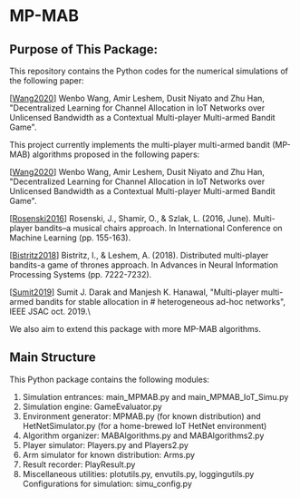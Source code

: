 # MP-MAB
## Purpose of This Package:
This repository contains the Python codes for the numerical simulations of the following paper:

[[Wang2020](https://arxiv.org/submit/3107880)] Wenbo Wang, Amir Leshem, Dusit Niyato and Zhu Han, "Decentralized Learning for Channel Allocation in IoT Networks over Unlicensed Bandwidth as a Contextual Multi-player Multi-armed Bandit Game".

This project currently implements the multi-player multi-armed bandit (MP-MAB) algorithms proposed in the following papers:

[[Wang2020](https://arxiv.org/submit/3107880)] Wenbo Wang, Amir Leshem, Dusit Niyato and Zhu Han, "Decentralized Learning for Channel Allocation in IoT Networks over Unlicensed Bandwidth as a Contextual Multi-player Multi-armed Bandit Game".

[[Rosenski2016](http://proceedings.mlr.press/v48/rosenski16.pdf)] Rosenski, J., Shamir, O., & Szlak, L. (2016, June). Multi-player bandits–a musical chairs approach. In International Conference on Machine Learning (pp. 155-163).

[[Bistritz2018](https://papers.nips.cc/paper/7952-distributed-multi-player-bandits-a-game-of-thrones-approach)] Bistritz, I., & Leshem, A. (2018). Distributed multi-player bandits-a game of thrones approach. In Advances in Neural Information Processing Systems (pp. 7222-7232).

[[Sumit2019](https://ieeexplore.ieee.org/document/8792108)] Sumit J. Darak and Manjesh K. Hanawal, "Multi-player multi-armed bandits for stable allocation in # heterogeneous ad-hoc networks", IEEE JSAC oct. 2019.\

We also aim to extend this package with more MP-MAB algorithms. 

## Main Structure
This Python package contains the following modules:

1. Simulation entrances: main_MPMAB.py and main_MPMAB_IoT_Simu.py
2. Simulation engine: GameEvaluator.py
3. Environment generator: MPMAB.py (for known distribution) and HetNetSimulator.py (for a home-brewed IoT HetNet environment)
4. Algorithm organizer: MABAlgorithms.py and MABAlgorithms2.py
5. Player simulator: Players.py and Players2.py
6. Arm simulator for known distribution: Arms.py
7. Result recorder: PlayResult.py
8. Miscellaneous utilities: plotutils.py, envutils.py, loggingutils.py
Configurations for simulation: simu_config.py
